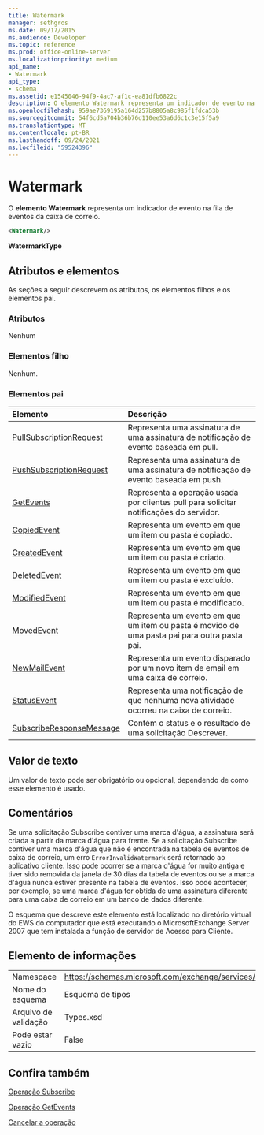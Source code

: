```yaml
---
title: Watermark
manager: sethgros
ms.date: 09/17/2015
ms.audience: Developer
ms.topic: reference
ms.prod: office-online-server
ms.localizationpriority: medium
api_name:
- Watermark
api_type:
- schema
ms.assetid: e1545046-94f9-4ac7-af1c-ea81dfb6822c
description: O elemento Watermark representa um indicador de evento na fila de eventos da caixa de correio.
ms.openlocfilehash: 959ae7369195a164d257b8805a8c985f1fdca53b
ms.sourcegitcommit: 54f6cd5a704b36b76d110ee53a6d6c1c3e15f5a9
ms.translationtype: MT
ms.contentlocale: pt-BR
ms.lasthandoff: 09/24/2021
ms.locfileid: "59524396"
---
```

# <a name="watermark"></a>Watermark

O **elemento Watermark** representa um indicador de evento na fila de eventos da caixa de correio. 
  
```xml
<Watermark/>
```

 **WatermarkType**
## <a name="attributes-and-elements"></a>Atributos e elementos

As seções a seguir descrevem os atributos, os elementos filhos e os elementos pai.
  
### <a name="attributes"></a>Atributos

Nenhum
  
### <a name="child-elements"></a>Elementos filho

Nenhum.
  
### <a name="parent-elements"></a>Elementos pai

|**Elemento**|**Descrição**|
|:-----|:-----|
|[PullSubscriptionRequest](pullsubscriptionrequest.md) <br/> |Representa uma assinatura de uma assinatura de notificação de evento baseada em pull.  <br/> |
|[PushSubscriptionRequest](pushsubscriptionrequest.md) <br/> |Representa uma assinatura de uma assinatura de notificação de evento baseada em push.  <br/> |
|[GetEvents](getevents.md) <br/> |Representa a operação usada por clientes pull para solicitar notificações do servidor.  <br/> |
|[CopiedEvent](copiedevent.md) <br/> |Representa um evento em que um item ou pasta é copiado.  <br/> |
|[CreatedEvent](createdevent.md) <br/> |Representa um evento em que um item ou pasta é criado.  <br/> |
|[DeletedEvent](deletedevent.md) <br/> |Representa um evento em que um item ou pasta é excluído.  <br/> |
|[ModifiedEvent](modifiedevent.md) <br/> |Representa um evento em que um item ou pasta é modificado.  <br/> |
|[MovedEvent](movedevent.md) <br/> |Representa um evento em que um item ou pasta é movido de uma pasta pai para outra pasta pai.  <br/> |
|[NewMailEvent](newmailevent.md) <br/> |Representa um evento disparado por um novo item de email em uma caixa de correio.  <br/> |
|[StatusEvent](statusevent.md) <br/> |Representa uma notificação de que nenhuma nova atividade ocorreu na caixa de correio.  <br/> |
|[SubscribeResponseMessage](subscriberesponsemessage.md) <br/> |Contém o status e o resultado de uma solicitação Descrever.  <br/> |
   
## <a name="text-value"></a>Valor de texto

Um valor de texto pode ser obrigatório ou opcional, dependendo de como esse elemento é usado.
  
## <a name="remarks"></a>Comentários

Se uma solicitação Subscribe contiver uma marca d'água, a assinatura será criada a partir da marca d'água para frente. Se a solicitação Subscribe contiver uma marca d'água que não é encontrada na tabela de eventos de caixa de correio, um erro  `ErrorInvalidWatermark` será retornado ao aplicativo cliente. Isso pode ocorrer se a marca d'água for muito antiga e tiver sido removida da janela de 30 dias da tabela de eventos ou se a marca d'água nunca estiver presente na tabela de eventos. Isso pode acontecer, por exemplo, se uma marca d'água for obtida de uma assinatura diferente para uma caixa de correio em um banco de dados diferente. 
  
O esquema que descreve este elemento está localizado no diretório virtual do EWS do computador que está executando o MicrosoftExchange Server 2007 que tem instalada a função de servidor de Acesso para Cliente.
  
## <a name="element-information"></a>Elemento de informações

|||
|:-----|:-----|
|Namespace  <br/> |https://schemas.microsoft.com/exchange/services/2006/types  <br/> |
|Nome do esquema  <br/> |Esquema de tipos  <br/> |
|Arquivo de validação  <br/> |Types.xsd  <br/> |
|Pode estar vazio  <br/> |False  <br/> |
   
## <a name="see-also"></a>Confira também



[Operação Subscribe](subscribe-operation.md)
  
[Operação GetEvents](getevents-operation.md)
  
[Cancelar a operação](unsubscribe-operation.md)

